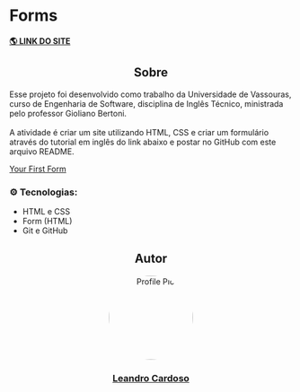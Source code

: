 # Forms

**<a href="https://leandro-cardoso.github.io/STUDY-Vassouras-Ingles-Tecnico-Form/" target="_blank">
    🌎 LINK DO SITE
</a>**

<div align="center">
    <h2>Sobre</h2>
</div>

Esse projeto foi desenvolvido como trabalho da Universidade de Vassouras, curso de Engenharia de Software, disciplina de Inglês Técnico, ministrada pelo professor Gioliano Bertoni.<br><br>
A atividade é criar um site utilizando HTML, CSS e criar um formulário através do tutorial em inglês do link abaixo e postar no GitHub com este arquivo README.

<p>
    <a href="https://developer.mozilla.org/en-US/docs/Learn/Forms/Your_first_form" target="_blank">
        Your First Form
    </a>
</p>

### ⚙️ Tecnologias:
* HTML e CSS
* Form (HTML)
* Git e GitHub

<div align="center">
    <h2>Autor</h2>
    <a href="https://github.com/Leandro-Cardoso" target="_blank">
        <img src="https://avatars.githubusercontent.com/u/41876952?v=4" alt="Profile Pic" width="150" style="border-radius: 50%"/>
        <h3>Leandro Cardoso</h3>
    </a>
</div>
